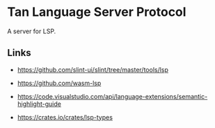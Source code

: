 # Tan Language Server Protocol

A server for LSP.

## Links

- https://github.com/slint-ui/slint/tree/master/tools/lsp
- https://github.com/wasm-lsp

- https://code.visualstudio.com/api/language-extensions/semantic-highlight-guide

- https://crates.io/crates/lsp-types

